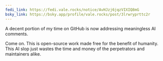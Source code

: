 ```yaml
---
fedi_link: https://fedi.vale.rocks/notice/AvHJzj6jqzVIXIQ8mG
bsky_link: https://bsky.app/profile/vale.rocks/post/3lrwryprttc2r
---
```


A decent portion of my time on GitHub is now addressing meaningless AI comments.

Come on. This is open-source work made free for the benefit of humanity. This AI slop just wastes the time and money of the perpetrators and maintainers alike.
